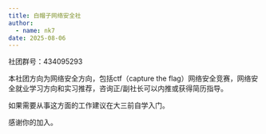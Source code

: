 ```yaml
---
title: 白帽子网络安全社
author:
  - name: nk7
date: 2025-08-06
---
```


社团群号：434095293

本社团方向为网络安全方向，包括ctf（capture the flag）网络安全竞赛，网络安全就业学习方向和实习推荐，咨询正/副社长可以内推或获得简历指导。

如果需要从事这方面的工作建议在大三前自学入门。

感谢你的加入。

